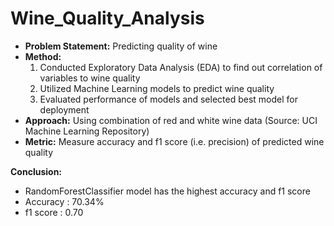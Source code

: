 # Wine_Quality_Analysis
*  **Problem Statement:** Predicting quality of wine 
*   **Method:**
    1.   Conducted Exploratory Data Analysis (EDA) to find out correlation of variables to wine quality
    2.   Utilized Machine Learning models to predict wine quality
    3.   Evaluated performance of models and selected best model for deployment
*   **Approach:** Using combination of red and white wine data (Source: UCI Machine Learning Repository)
*   **Metric:** Measure accuracy and f1 score (i.e. precision) of predicted wine quality

**Conclusion:**
* RandomForestClassifier model has the highest accuracy and f1 score
* Accuracy : 70.34% 
* f1 score : 0.70
 
